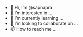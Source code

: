 - 👋 Hi, I’m @sapnapra
- 👀 I’m interested in ...
- 🌱 I’m currently learning ...
- 💞️ I’m looking to collaborate on ...
- 📫 How to reach me ...

<!---
sapnapra/sapnapra is a ✨ special ✨ repository because its `README.md` (this file) appears on your GitHub profile.
You can click the Preview link to take a look at your changes.
--->
